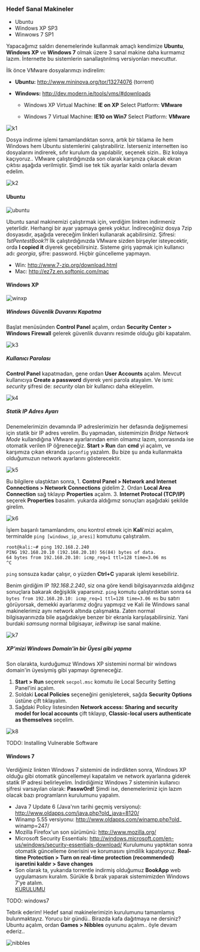 ### Hedef Sanal Makineler

* Ubuntu
* Windows XP SP3
* Winwows 7 SP1

Yapacağımız saldırı denemelerinde kullanmak amaçlı kendimize __Ubuntu__, __Windows XP__ ve __Windows 7__ olmak üzere 3 sanal makine daha kurmamız lazım. İnternette bu sistemlerin sanallaştırılmış versiyonları mevcuttur.

İlk önce VMware dosyalarımızı indirelim:

* __Ubuntu:__ http://www.mininova.org/tor/13274076 (torrent)

* __Windows:__ http://dev.modern.ie/tools/vms/#downloads

    * Windows XP
        Virtual Machine: __IE on XP__
        Select Platform: __VMware__

    * Windows 7
        Virtual Machine: __IE10 on Win7__
        Select Platform: __VMware__

![k1]

Dosya indirme işlemi tamamlandıktan sonra, artık bir tıklama ile hem Windows hem Ubuntu sistemlerini çalıştırabiliriz. İsterseniz internetten iso dosyalarını indirerek, sıfır kurulum da yapılabilir, seçenek sizin.. Biz kolaya kaçıyoruz.. VMware çalıştırdığınızda son olarak karşınıza çıkacak ekran çıktısı aşağıda verilmiştir. Şimdi ise tek tük ayarlar kaldı onlarla devam edelim.

![k2]

#### Ubuntu

![ubuntu]

Ubuntu sanal makinemizi çalıştırmak için, verdiğim linkten indirmeniz yeterlidir. Herhangi bir ayar yapmaya gerek yoktur. İndireceğiniz dosya 7zip dosyasıdır, aşağıda vereceğim linkleri kullanarak açabilirsiniz. Şifresi: _1stPentestBook?!_ İlk çalıştırdığınızda VMware sizden birşeyler isteyecektir, orda __I copied it__ diyerek geçebilirsiniz. Sisteme giriş yapmak için kullanıcı adı: _georgia_, şifre: password. Hiçbir güncelleme yapmayın.

* Win: http://www.7-zip.org/download.html
* Mac: http://ez7z.en.softonic.com/mac

#### Windows XP

![winxp]

##### Windows Güvenlik Duvarını Kapatma

Başlat menüsünden __Control Panel__ açalım, ordan __Security Center > Windows Firewall__ gelerek güvenlik duvarını resimde olduğu gibi kapatalım.

![k3]

##### Kullanıcı Parolası

__Control Panel__ kapatmadan, gene ordan __User Accounts__ açalım. Mevcut kullanıcıya __Create a password__ diyerek yeni parola atayalım. Ve ismi: _security_ şifresi de: _security_ olan bir kullanıcı daha ekleyelim.

![k4]

##### Statik IP Adres Ayarı

Denemelerimizin devamında IP adreslerimizin her defasında değişmemesi için statik bir IP adres verelim. Bu yapmadan, sistemimizin _Bridge Network Mode_ kullandığına VMware ayarlarından emin olmamız lazım, sonrasında ise otomatik verilen IP öğreneceğiz. __Start > Run__ dan __cmd__ yi açalım, ve karşımıza çıkan ekranda `ipconfig` yazalım. Bu bize şu anda kullanmakta olduğumuzun network ayarlarını gösterecektir.

![k5]

Bu bilgilere ulaştıktan sonra,
    1. __Control Panel > Network and Internet Connections > Network Connections__ gidelim
    2. Ordan __Local Area Connection__ sağ tıklayıp __Properties__ açalım. 3. __Internet Protocal (TCP/IP)__ seçerek __Properties__ basalım. yukarda aldığımız sonuçları aşağıdaki şekilde girelim.

![k6]

İşlem başarılı tamamlandımı, onu kontrol etmek için __Kali__'mizi açalım, terminalde `ping [windows_ip_aresi]` komutunu çalıştıralım.

```ShellSession
root@kali:~# ping 192.168.2.240
PING 192.168.20.10 (192.168.20.10) 56(84) bytes of data.
64 bytes from 192.168.20.10: icmp_req=1 ttl=128 time=3.06 ms
^C
```

`ping` sonsuza kadar çalışır, o yüzden __Ctrl+C__ yaparak işlemi kesebiliriz.

Benim girdiğim IP _192.168.2.240_, siz ona göre kendi bilgisayarınızda aldığınız sonuçlara bakarak değişiklik yaparsınız. `ping` komutu çalıştırdıktan sonra `64 bytes from 192.168.20.10: icmp_req=1 ttl=128 time=3.06 ms` bu satırı görüyorsak, demekki ayarlarımız doğru yapmışız ve Kali ile Windows sanal makinelerimiz aynı network altında çalışmakta. Zaten normal bilgisayarınızda bile aşağıdakiye benzer bir ekranla karşılaşabilirsiniz. Yani burdaki _samsung_ normal bilgisayar, _ie8winxp_ ise sanal makine.

![k7]

##### XP'mizi Windows Domain'in bir Üyesi gibi yapma

Son olarakta, kurduğumuz Windows XP sistemini normal bir windows domain'in üyesiymiş gibi yapmayı ögreneceğiz.

1. __Start > Run__ seçerek `secpol.msc` komutu ile Local Security Setting Panel'ini açalım.
2. Soldaki __Local Policies__ seçeneğini genişleterek, sağda __Security Options__ üstüne çift tıklayalım.
3. Sağdaki Policy listesinden __Network access: Sharing and security model for local accounts__ çift tıklayıp, __Classic-local users authenticate as themselves__ seçelim.

![k8]

TODO: Installing Vulnerable Software

#### Windows 7

Verdiğimiz linkten Windows 7 sistemini de indirdikten sonra, Windows XP olduğu gibi otomatik güncellemeyi kapatalım ve network ayarlarına giderek statik IP adresi belirleyelim. İndirdiğimiz Windows 7 sisteminin kullanıcı şifresi varsayılan olarak: __Passw0rd!__ Şimdi ise, denemelerimiz için lazım olacak bazı programların kurulumunu yapalım.

* Java 7 Update 6 (Java'nın tarihi geçmiş versiyonu): http://www.oldapps.com/java.php?old_java=8120/
* Winamp 5.55 versiyonu: http://www.oldapps.com/winamp.php?old_ winamp=247/
* Mozilla Firefox'un son sürümünü: http://www.mozilla.org/
* Microsoft Security Essentials: http://windows.microsoft.com/en-us/windows/security-essentials-download/ Kurulumunu yaptıktan sonra otomatik güncelleme önerisini ve korumasını şimdilik kapatıyoruz. __Real-time Protection > Turn on real-time protection (recommended) işaretini kaldır > Save changes__
* Son olarak ta, yukarıda torrentle indirmiş olduğumuz __BookApp__ web uygulamasını kuralım. Sürükle & bırak yaparak sistemimizden Windows 7'ye atalım.  
    [KURULUMU](BookApp.md)


TODO: windows7

Tebrik ederim! Hedef sanal makinelerimizin kurulumunu tamamlamış bulunmaktayız. Yorucu bir gündü.. Birazda kafa dağıtmaya ne dersiniz? Ubuntu açalım, ordan __Games > Nibbles__ oyununu açalım.. öyle devam ederiz..

![nibbles]

[k1]: ../resim/hedef/k1.png
[k2]: ../resim/hedef/k2.png
[k3]: ../resim/hedef/k3.png
[k4]: ../resim/hedef/k4.png
[k5]: ../resim/hedef/k5.png
[k6]: ../resim/hedef/k6.png
[k7]: ../resim/hedef/k7.png
[k8]: ../resim/hedef/k8.png
[ubuntu]: ../resim/hedef/ubuntu.png
[winxp]: ../resim/hedef/winxp.png
[nibbles]: ../resim/hedef/nibbles.png


















